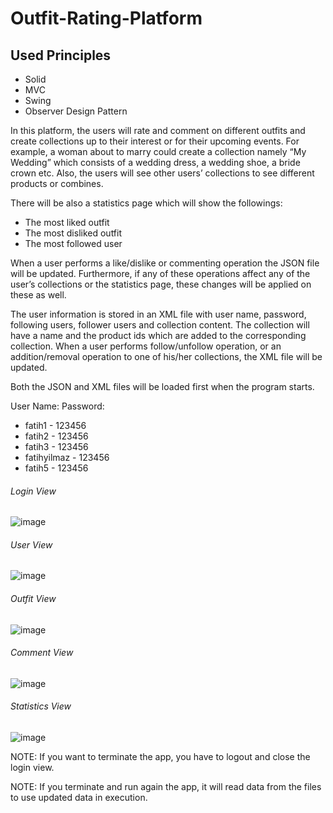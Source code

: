 # Outfit-Rating-Platform

## Used Principles
- Solid
- MVC
- Swing
- Observer Design Pattern

In this platform, the users will rate and comment on different outfits and create collections up to their interest or for their upcoming events. For example, a woman about to marry could create a collection namely “My Wedding” which consists of a wedding dress, a wedding shoe, a bride crown etc. Also, the users will see other users’ collections to see different products or combines.

There will be also a statistics page which will show the followings:
- The most liked outfit
- The most disliked outfit
- The most followed user

When a user performs a like/dislike or commenting operation the JSON file will be updated.
Furthermore, if any of these operations affect any of the user’s collections or the statistics page, these
changes will be applied on these as well.

The user information is stored in an XML file with user name, password, following users, follower users
and collection content. The collection will have a name and the product ids which are added to the
corresponding collection. When a user performs follow/unfollow operation, or an addition/removal
operation to one of his/her collections, the XML file will be updated.

Both the JSON and XML files will be loaded first when the program starts.

User Name:        Password:
- fatih1           - 123456
- fatih2           - 123456
- fatih3           - 123456
- fatihyilmaz      - 123456
- fatih5           - 123456

###### Login View

![image](https://user-images.githubusercontent.com/73228502/180604595-fa75118e-fcf3-4f20-a3dd-bb58fc602144.png)

###### User View

![image](https://user-images.githubusercontent.com/73228502/180605548-63186968-3ca8-4512-804c-84c2205aee92.png)

###### Outfit View

![image](https://user-images.githubusercontent.com/73228502/180606945-0c7af299-2d0c-4693-9c1b-425465e8e3e6.png)

###### Comment View

![image](https://user-images.githubusercontent.com/73228502/180606958-5476a499-94ff-4b66-bb2a-3ee1f5189b01.png)

###### Statistics View

![image](https://user-images.githubusercontent.com/73228502/180606975-761df6ff-3eff-4d9d-95a7-cc0ef0af30f6.png)


NOTE: If you want to terminate the app, you have to logout and close the login view.

NOTE: If you terminate and run again the app, it will read data from the files to use updated data in execution.




